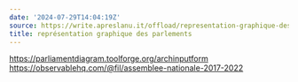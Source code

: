 ```yaml
---
date: '2024-07-29T14:04:19Z'
source: https://write.apreslanu.it/offload/representation-graphique-des-parlements
title: représentation graphique des parlements
---
```


https://parliamentdiagram.toolforge.org/archinputform
https://observablehq.com/@fil/assemblee-nationale-2017-2022